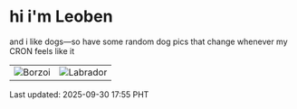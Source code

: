 # hi i'm Leoben

and i like dogs—so have some random dog pics that change whenever my CRON feels like it

|  |  |
|--------|----------|
| ![Borzoi](https://random-dog-vercel.vercel.app/api/random-borzoi?v=1759226126) | ![Labrador](https://random-dog-vercel.vercel.app/api/random-labrador?v=1759226126) |

Last updated: 2025-09-30 17:55 PHT
